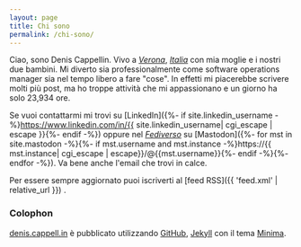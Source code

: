 ```yaml
---
layout: page
title: Chi sono
permalink: /chi-sono/
---
```


Ciao, sono Denis Cappellin. Vivo a *[Verona][verona]*, *[Italia][italia]* con mia moglie e i nostri due bambini. Mi diverto sia 
professionalmente come software operations manager sia nel tempo libero a fare "cose". In effetti mi piacerebbe scrivere
molti più post, ma ho troppe attività che mi appassionano e un giorno ha solo 23,934 ore. 

Se vuoi contattarmi mi trovi su [LinkedIn]({%- if site.linkedin_username -%}https://www.linkedin.com/in/{{ site.linkedin_username| cgi_escape | escape }}{%- endif -%}) oppure nel *[Fediverso][fediverso]* su [Mastodon]({%- for mst in site.mastodon -%}{%- if mst.username and mst.instance -%}https://{{ mst.instance| cgi_escape | escape}}/@{{mst.username}}{%- endif -%}{%- endfor -%}). Va bene anche l'email che trovi in calce.

Per essere sempre aggiornato puoi iscriverti al [feed RSS]({{ 'feed.xml' | relative_url }}) .

### Colophon
[denis.cappell.in]({{site.url}}) è pubblicato utilizzando [GitHub][github-pages], [Jekyll][jekyll] con il tema [Minima][minima].

[verona]: https://en.wikipedia.org/wiki/Verona
[italia]: https://en.wikipedia.org/wiki/Italia
[fediverso]: https://it.wikipedia.org/wiki/Fediverso
[github-pages]: https://pages.github.com
[jekyll]: https://jekyllrb.com
[minima]: https://github.com/jekyll/minima
